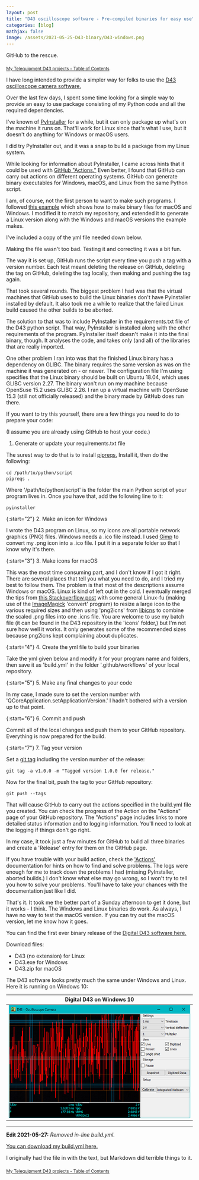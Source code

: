 ```yaml
---
layout: post
title: "D43 oscilloscope software - Pre-compiled binaries for easy use"
categories: [blog]
mathjax: false
image: /assets/2021-05-25-D43-binary/D43-windows.png
---
```

GitHub to the rescue.

<sub>[My Telequipment D43 projects - Table of Contents](d43toc)</sub> 

I have long intended to provide a simpler way for folks to use the [D43 oscilloscope camera software.](https://github.com/JosephEoff/D43)

Over the last few days, I spent some time looking for a simple way to provide an easy to use package consisting of my Python code and all the required dependencies.

I've known of [PyInstaller](https://www.pyinstaller.org/) for a while, but it can only package up what's on the machine it runs on.  That'll work for Linux since that's what I use, but it doesn't do anything for Windows or macOS users.

I did try PyInstaller out, and it was a snap to build a package from my Linux system.

While looking for information about PyInstaller, I came across hints that it could be used with [GitHub "Actions."](https://github.com/features/actions)  Even better, I found that GitHub can carry out actions on different operating systems.  GitHub can generate binary executables for Windows, macOS, and Linux from the same Python script.

I am, of course, not the first person to want to make such programs.  I followed [this example](https://data-dive.com/multi-os-deployment-in-cloud-using-pyinstaller-and-github-actions) which shows how to make binary files for macOS and Windows.  I modified it to match my repository, and extended it to generate a Linux version along with the Windows and macOS versions the example makes.

I've included a copy of the yml file needed down below.

Making the file wasn't too bad.  Testing it and correcting it was a bit fun.

The way it is set up, GitHub runs the script every time you push a tag with a version number.  Each test meant deleting the release on GitHub, deleting the tag on GitHub, deleting the tag locally, then making and pushing the tag again.

That took several rounds.  The biggest problem I had was that the virtual machines that GitHub uses to build the Linux binaries don't have PyInstaller installed by default.  It also took me a while to realize that the failed Linux build caused the other builds to be aborted.

The solution to that was to include PyInstaller in the requirements.txt file of the D43 python script.  That way, PyInstaller is installed along with the other requirements of the program.  PyInstaller itself doesn't make it into the final binary, though.  It analyses the code, and takes only (and all) of the libraries that are really imported.

One other problem I ran into was that the finished Linux binary has a dependency on GLIBC.  The binary requires the same version as was on the machine it was generated on - or newer.  The configuration file I'm using specifies that the Linux binary should be built on Ubuntu 18.04, which uses GLIBC version 2.27.  The binary won't run on my machine because OpenSuse 15.2 uses GLIBC 2.26.  I ran up a virtual machine with OpenSuse 15.3 (still not officially released) and the binary made by GitHub does run there.

If you want to try this yourself, there are a few things you need to do to prepare your code:

(I assume you are already using GitHub to host your code.)

1. Generate or update your requirements.txt file

The surest way to do that is to install [pipreqs.](https://pypi.org/project/pipreqs/)
Install it, then do the following:

```
cd /path/to/python/script 
pipreqs . 

```

Where '/path/to/python/script' is the folder the main Python script of your program lives in.
Once you have that, add the following line to it:

```
pyinstaller
```

{:start="2"}
2. Make an icon for Windows

I wrote the D43 program on Linux, so my icons are all portable network graphics (PNG) files.  Windows needs a .ico file instead.
I used [Gimp](https://www.gimp.org/) to convert my .png icon into a .ico file.  I put it in a separate folder so that I know why it's there.

{:start="3"}
3. Make icons for macOS

This was the most time consuming part, and I don't know if I got it right.  There are several places that tell you what you need to do, and I tried my best to follow them.  The problem is that most of the descriptions assume Windows or macOS.  Linux is kind of left out in the cold.  I eventually merged the tips from [this Stackoverflow post](https://stackoverflow.com/questions/12306223/how-to-manually-create-icns-files-using-iconutil/20703594#20703594) with some general Linux-fu (making use of the [ImageMagick](https://imagemagick.org/index.php) 'convert' program) to resize a large icon to the various required sizes and then using 'png2icns' from [libicns](https://icns.sourceforge.io/) to combine the scaled .png files into one .icns file.  You are welcome to use my batch file (it can be found in the D43 repository in the 'icons' folder,) but I'm not sure how well it works.  It only generates some of the recommended sizes because png2icns kept complaining about duplicates.

{:start="4"}
4. Create the yml file to build your binaries

Take the yml given below and modify it for your program name and folders, then save it as 'build.yml' in the folder '.github/workflows' of your local repository.

{:start="5"}
5. Make any final changes to your code

In my case, I made sure to set the version number with 'QCoreApplication.setApplicationVersion.'  I hadn't bothered with a version up to that point.

{:start="6"}
6. Commit and push 

Commit all of the local changes and push them to your GitHub repository.  Everything is now prepared for the build.

{:start="7"}
7. Tag your version

Set a [git tag](https://git-scm.com/book/en/v2/Git-Basics-Tagging) including the version number of the release:

```
git tag -a v1.0.0 -m "Tagged version 1.0.0 for release."
```
Now for the final bit, push the tag to your GitHub repository:

```
git push --tags
```

That will cause GitHub to carry out the actions specified in the build.yml file you created.  You can check the progress of the Action on the "Actions" page of your GitHub repository.  The "Actions" page includes links to more detailed status information and to logging information.  You'll need to look at the logging if things don't go right.

In my case, it took just a few minutes for GitHub to build all three binaries and create a 'Release' entry for them on the GitHub page.

If you have trouble with your build action, check the ['Actions'](https://docs.github.com/en/actions/managing-workflow-runs/using-workflow-run-logs) documentation for hints on how to find and solve problems.  The logs were enough for me to track down the problems I had (missing PyInstaller, aborted builds.)  I don't know what else may go wrong, so I won't try to tell you how to solve your problems.  You'll have to take your chances with the documentation just like I did.

That's it.  It took me the better part of a Sunday afternoon to get it done, but it works - I think.  The Windows and Linux binaries do work.  As always, I have no way to test the macOS version.  If you can try out the macOS version, let me know how it goes.

You can find the first ever binary release of the [Digital D43 software here.](https://github.com/JosephEoff/D43/releases/tag/v1.0.0)

Download files:

- D43 (no extension) for Linux
- D43.exe for Windows
- D43.zip for macOS


The D43 software looks pretty much the same under Windows and Linux.  Here it is running on Windows 10:

|Digital D43 on Windows 10|
|-------------------------|
|![Digital D43 on Windows 10](/assets/2021-05-25-D43-binary/D43-windows.png)|

-----

**Edit 2021-05-27:** *Removed in-line build.yml.*

[You can download my build.yml here.](/assets/2021-05-25-D43-binary/build.yml)

I originally had the file in with the text, but Markdown did terrible things to it.



<sub>[My Telequipment D43 projects - Table of Contents](d43toc)</sub> 
